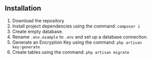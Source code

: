 ## Installation 
1) Download the repository
2) Install project dependencies using the command:
`composer i`
3) Create empty database.
4) Rename `.env.example` to `.env` and set up a database connection.
5) Generate an Encryption Key using the command:
`php artisan key:generate`
6) Create tables using the command:
`php artisan migrate`
